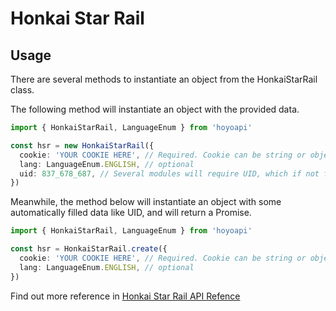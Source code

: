 # Honkai Star Rail

## Usage

There are several methods to instantiate an object from the HonkaiStarRail class.

The following method will instantiate an object with the provided data.

```ts
import { HonkaiStarRail, LanguageEnum } from 'hoyoapi'

const hsr = new HonkaiStarRail({
  cookie: 'YOUR COOKIE HERE', // Required. Cookie can be string or object, see the api refeence below
  lang: LanguageEnum.ENGLISH, // optional
  uid: 837_678_687, // Several modules will require UID, which if not filled in will throw an error.
})
```

Meanwhile, the method below will instantiate an object with some automatically filled data like UID, and will return a Promise.

```ts
import { HonkaiStarRail, LanguageEnum } from 'hoyoapi'

const hsr = HonkaiStarRail.create({
  cookie: 'YOUR COOKIE HERE', // Required. Cookie can be string or object, see the api refeence below
  lang: LanguageEnum.ENGLISH, // optional
})
```

Find out more reference in [Honkai Star Rail API Refence](/docs/api/classes/HonkaiStarRail)
